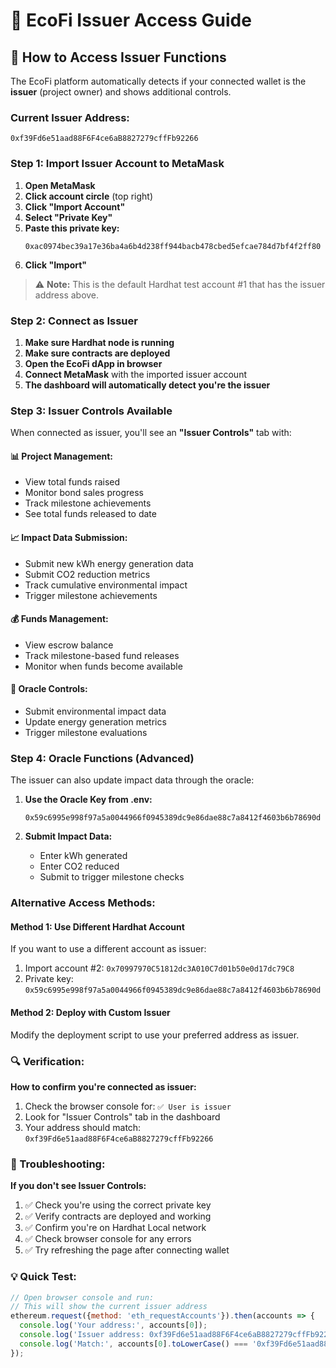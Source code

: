 # 🏢 EcoFi Issuer Access Guide

## 🔑 How to Access Issuer Functions

The EcoFi platform automatically detects if your connected wallet is the **issuer** (project owner) and shows additional controls.

### **Current Issuer Address:**
`0xf39Fd6e51aad88F6F4ce6aB8827279cffFb92266`

### **Step 1: Import Issuer Account to MetaMask**

1. **Open MetaMask**
2. **Click account circle** (top right)
3. **Click "Import Account"**
4. **Select "Private Key"**
5. **Paste this private key:**
   ```
   0xac0974bec39a17e36ba4a6b4d238ff944bacb478cbed5efcae784d7bf4f2ff80
   ```
6. **Click "Import"**

> ⚠️ **Note:** This is the default Hardhat test account #1 that has the issuer address above.

### **Step 2: Connect as Issuer**

1. **Make sure Hardhat node is running**
2. **Make sure contracts are deployed**
3. **Open the EcoFi dApp in browser**
4. **Connect MetaMask** with the imported issuer account
5. **The dashboard will automatically detect you're the issuer**

### **Step 3: Issuer Controls Available**

When connected as issuer, you'll see an **"Issuer Controls"** tab with:

#### **📊 Project Management:**
- View total funds raised
- Monitor bond sales progress
- Track milestone achievements
- See total funds released to date

#### **📈 Impact Data Submission:**
- Submit new kWh energy generation data
- Submit CO2 reduction metrics
- Track cumulative environmental impact
- Trigger milestone achievements

#### **💰 Funds Management:**
- View escrow balance
- Track milestone-based fund releases
- Monitor when funds become available

#### **🎯 Oracle Controls:**
- Submit environmental impact data
- Update energy generation metrics
- Trigger milestone evaluations

### **Step 4: Oracle Functions (Advanced)**

The issuer can also update impact data through the oracle:

1. **Use the Oracle Key from .env:**
   ```
   0x59c6995e998f97a5a0044966f0945389dc9e86dae88c7a8412f4603b6b78690d
   ```

2. **Submit Impact Data:**
   - Enter kWh generated
   - Enter CO2 reduced
   - Submit to trigger milestone checks

### **Alternative Access Methods:**

#### **Method 1: Use Different Hardhat Account**
If you want to use a different account as issuer:
1. Import account #2: `0x70997970C51812dc3A010C7d01b50e0d17dc79C8`
2. Private key: `0x59c6995e998f97a5a0044966f0945389dc9e86dae88c7a8412f4603b6b78690d`

#### **Method 2: Deploy with Custom Issuer**
Modify the deployment script to use your preferred address as issuer.

### **🔍 Verification:**

**How to confirm you're connected as issuer:**
1. Check the browser console for: `✅ User is issuer`
2. Look for "Issuer Controls" tab in the dashboard
3. Your address should match: `0xf39Fd6e51aad88F6F4ce6aB8827279cffFb92266`

### **🚨 Troubleshooting:**

**If you don't see Issuer Controls:**
1. ✅ Check you're using the correct private key
2. ✅ Verify contracts are deployed and working
3. ✅ Confirm you're on Hardhat Local network
4. ✅ Check browser console for any errors
5. ✅ Try refreshing the page after connecting wallet

### **💡 Quick Test:**

```javascript
// Open browser console and run:
// This will show the current issuer address
ethereum.request({method: 'eth_requestAccounts'}).then(accounts => {
  console.log('Your address:', accounts[0]);
  console.log('Issuer address: 0xf39Fd6e51aad88F6F4ce6aB8827279cffFb92266');
  console.log('Match:', accounts[0].toLowerCase() === '0xf39Fd6e51aad88F6F4ce6aB8827279cffFb92266'.toLowerCase());
});
```